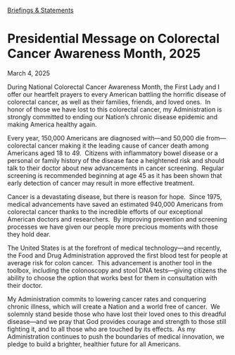 [Briefings &amp; Statements](https://www.whitehouse.gov/briefings-statements/)

# 					Presidential Message on Colorectal Cancer Awareness Month, 2025				

March 4, 2025

During National Colorectal Cancer Awareness Month, the First Lady and I offer our heartfelt prayers to every American battling the horrific disease of colorectal cancer, as well as their families, friends, and loved ones.  In honor of those we have lost to this colorectal cancer, my Administration is strongly committed to ending our Nation’s chronic disease epidemic and making America healthy again.

Every year, 150,000 Americans are diagnosed with—and 50,000 die from—colorectal cancer making it the leading cause of cancer death among Americans aged 18 to 49.  Citizens with inflammatory bowel disease or a personal or family history of the disease face a heightened risk and should talk to their doctor about new advancements in cancer screening.  Regular screening is recommended beginning at age 45 as it has been shown that early detection of cancer may result in more effective treatment.

Cancer is a devastating disease, but there is reason for hope.  Since 1975, medical advancements have saved an estimated 940,000 Americans from colorectal cancer thanks to the incredible efforts of our exceptional American doctors and researchers.  By improving prevention and screening processes we have given our people more precious moments with those they hold dear. 

The United States is at the forefront of medical technology—and recently, the Food and Drug Administration approved the first blood test for people at average risk for colon cancer.  This advancement is another tool in the toolbox, including the colonoscopy and stool DNA tests—giving citizens the ability to choose the option that works best for them in consultation with their doctor.

My Administration commits to lowering cancer rates and conquering chronic illness, which will create a Nation and a world free of cancer.  We solemnly stand beside those who have lost their loved ones to this dreadful disease—and we pray that God provides courage and strength to those still fighting it, and to all those who are touched by its effects.  As my Administration continues to push the boundaries of medical innovation, we pledge to build a brighter, healthier future for all Americans.

###
